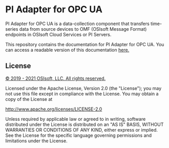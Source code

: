 # PI Adapter for OPC UA

PI Adapter for OPC UA is a data-collection component that transfers time-series data from source devices to OMF (OSIsoft Message Format) endpoints in OSIsoft Cloud Services or PI Servers.

This repository contains the documentation for PI Adapter for OPC UA. You can access a readable version of this documentation [here.](https://osisoft.github.io/PI-Adapter-OPC-UA-Docs/content/)

## License

<a href="https://www.osisoft.com/copyright/">© 2019 - 2021 OSIsoft, LLC. All rights reserved.</a>

Licensed under the Apache License, Version 2.0 (the "License"); you may not use this file except in compliance with the License. You may obtain a copy of the License at

http://www.apache.org/licenses/LICENSE-2.0

Unless required by applicable law or agreed to in writing, software distributed under the License is distributed on an "AS IS" BASIS, WITHOUT WARRANTIES OR CONDITIONS OF ANY KIND, either express or implied. See the License for the specific language governing permissions and limitations under the License.

